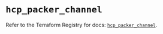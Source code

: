 # `hcp_packer_channel`

Refer to the Terraform Registry for docs: [`hcp_packer_channel`](https://registry.terraform.io/providers/hashicorp/hcp/0.105.0/docs/resources/packer_channel).
